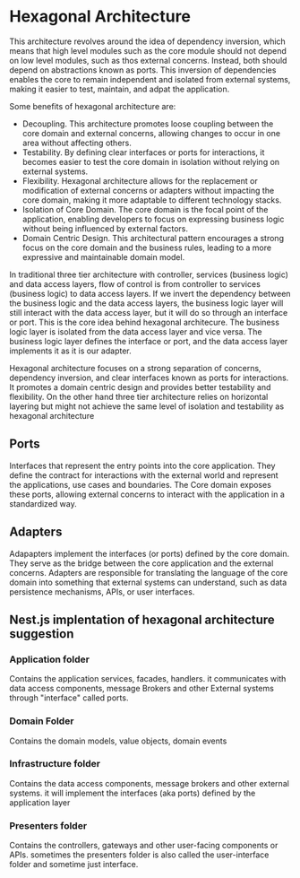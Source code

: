 # Hexagonal Architecture

This architecture revolves around the idea of dependency inversion, which means that high level modules such as the core module should not depend on low level modules, such as thos external concerns. Instead, both should depend on abstractions known as ports. This inversion of dependencies enables the core to remain independent and isolated from external systems, making it easier to test, maintain, and adpat the application.

Some benefits of hexagonal architecture are:

- Decoupling. This architecture promotes loose coupling between the core domain and external concerns, allowing changes to occur in one area without affecting others.
- Testability. By defining clear interfaces or ports for interactions, it becomes easier to test the core domain in isolation without relying on external systems.
- Flexibility. Hexagonal architecture allows for the replacement or modification of external concerns or adapters without impacting the core domain, making it more adaptable to different technology stacks.
- Isolation of Core Domain. The core domain is the focal point of the application, enabling developers to focus on expressing business logic without being influenced by external factors.
- Domain Centric Design. This architectural pattern encourages a strong focus on the core domain and the business rules, leading to a more expressive and maintainable domain model.

In traditional three tier architecture with controller, services (business logic) and data access layers, flow of control is from controller to services (business logic) to data access layers. If we invert the dependency between the business logic and the data access layers, the business logic layer will still interact with the data access layer, but it will do so through an interface or port. This is the core idea behind hexagonal architecure. The business logic layer is isolated from the data access layer and vice versa. The business logic layer defines the interface or port, and the data access layer implements it as it is our adapter.

Hexagonal architecture focuses on a strong separation of concerns, dependency inversion, and clear interfaces known as ports for interactions. It promotes a domain centric design and provides better testability and flexibility. On the other hand three tier architecture relies on horizontal layering but might not achieve the same level of isolation and testability as hexagonal architecture

## Ports

Interfaces that represent the entry points into the core application. They define the contract for interactions with the external world and represent the applications, use cases and boundaries. The Core domain exposes these ports, allowing external concerns to interact with the application in a standardized way.

## Adapters

Adapapters implement the interfaces (or ports) defined by the core domain. They serve as the bridge between the core application and the external concerns. Adapters are responsible for translating the language of the core domain into something that external systems can understand, such as data persistence mechanisms, APIs, or user interfaces.

## Nest.js implentation of hexagonal architecture suggestion

### Application folder

Contains the application services, facades, handlers. it communicates with data access components, message Brokers and other External systems through "interface" called ports.

### Domain Folder

Contains the domain models, value objects, domain events

### Infrastructure folder

Contains the data access components, message brokers and other external systems. it will implement the interfaces (aka ports) defined by the application layer

### Presenters folder

Contains the controllers, gateways and other user-facing components or APIs. sometimes the presenters folder is also called the user-interface folder and sometime just interface.
